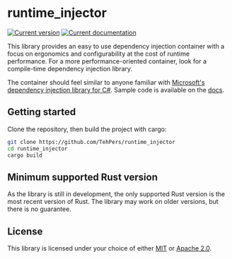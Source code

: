 # runtime_injector

[![Current version][crate-badge]][crates-io]
[![Current documentation][doc-badge]][docs]

This library provides an easy to use dependency injection container with a focus on ergonomics and configurability at the cost of runtime performance. For a more performance-oriented container, look for a compile-time dependency injection library.

The container should feel similar to anyone familiar with [Microsoft's dependency injection library for C#][ms-di]. Sample code is available on the [docs].

## Getting started

Clone the repository, then build the project with cargo:

```bash
git clone https://github.com/TehPers/runtime_injector
cd runtime_injector
cargo build
```

## Minimum supported Rust version

As the library is still in development, the only supported Rust version is the most recent version of Rust. The library may work on older versions, but there is no guarantee.

## License

This library is licensed under your choice of either [MIT](./LICENSE-MIT) or [Apache 2.0](./LICENSE-APACHE).

[crate-badge]: https://img.shields.io/crates/v/runtime_injector?style=flat-square
[doc-badge]: https://img.shields.io/docsrs/runtime_injector?style=flat-square
[crates-io]: https://crates.io/crates/runtime_injector
[docs]: https://docs.rs/runtime_injector
[ms-di]: https://www.nuget.org/packages/ms-di
